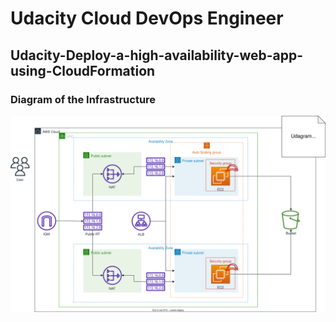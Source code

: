 # Udacity Cloud DevOps Engineer
## Udacity-Deploy-a-high-availability-web-app-using-CloudFormation

### Diagram of the Infrastructure
![](diagram/Infrastructure-Diagram.svg)